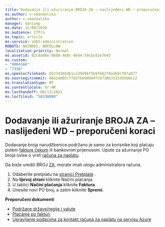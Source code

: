 ```yaml
---
title: Dodavanje ili ažuriranje BROJA ZA – naslijeđeni WD – preporučeni koraci
ms.author: v-smandalika
author: v-smandalika
manager: dansimp
ms.date: 12/09/2020
ms.audience: ITPro
ms.topic: article
ms.service: o365-administration
ROBOTS: NOINDEX, NOFOLLOW
localization_priority: Normal
ms.assetid: 82c0a06e-86b0-4e8c-8644-59cbc02e7645
ms.custom:
- "9004166"
- "7338"
ms.openlocfilehash: 022743b5d61c139d96f5b9f682f0a3b9cf87a077
ms.sourcegitcommit: 46e24d65cffd37b6988447c6738b3315303bbe13
ms.translationtype: MT
ms.contentlocale: hr-HR
ms.lasthandoff: 08/13/2021
ms.locfileid: "58338880"
---
```

# <a name="add-or-update-po-number---legacy-wd---recommended-steps"></a>Dodavanje ili ažuriranje BROJA ZA – naslijeđeni WD – preporučeni koraci

Dodavanje broja narudžbenice podržano je samo za korisnike koji plaćaju putem [fakture čekom](https://docs.microsoft.com/azure/cost-management-billing/manage/pay-by-invoice) ili bankovnim prijenosom. Upute za ažuriranje PO broja ovise o vrsti [računa za naplatu](https://docs.microsoft.com/azure/cost-management-billing/manage/view-all-accounts).

Da biste uredili BROJ [ZA,](https://docs.microsoft.com/azure/role-based-access-control/rbac-and-directory-admin-roles) morate imati ulogu administratora računa.

1. Odaberite pretplatu na [stranici Pretplate](https://ms.portal.azure.com/#blade/Microsoft_Azure_Billing/SubscriptionsBlade) .
2. Na **lijevoj strani** kliknite Načini plaćanja.
3. U tablici **Načini plaćanja** kliknite **Faktura**. 
4. Unesite novi PO broj, a zatim kliknite **Spremi**.

**Preporučeni dokumenti**

- [Podržane države/regije i valute](https://azure.microsoft.com/pricing/faq/) 
- [Plaćanje po fakturi](https://docs.microsoft.com/azure/cost-management-billing/manage/pay-by-invoice) 
- [Upravljanje podacima za kontakt računa za naplatu na servisu Azure](https://docs.microsoft.com/azure/cost-management-billing/manage/change-azure-account-profile)


